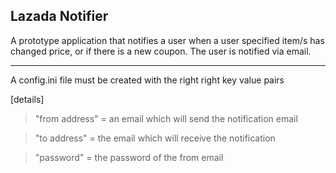 ## Lazada Notifier
A prototype application that notifies a user when a user specified item/s has
changed price, or if there is a new coupon. The user is notified via email.

<hr/>

A config.ini file must be created with the right right key value pairs

[details]
> "from address" = an email which will send the notification email

> "to address" = the email which will receive the notification

> "password" = the password of the from email
